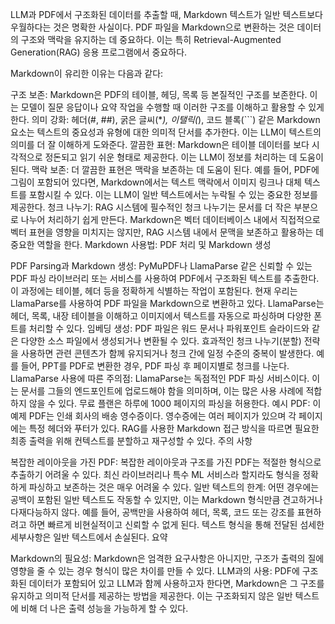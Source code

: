 <p>LLM과 PDF에서 구조화된 데이터를 추출할 때, Markdown 텍스트가 일반 텍스트보다 우월하다는 것은 명확한 사실이다. PDF 파일을 Markdown으로 변환하는 것은 데이터의 구조와 맥락을 유지하는 데 중요하다. 이는 특히 Retrieval-Augmented Generation(RAG) 응용 프로그램에서 중요하다.</p>
<p>Markdown이 유리한 이유는 다음과 같다:</p>
<p>구조 보존: Markdown은 PDF의 테이블, 헤딩, 목록 등 본질적인 구조를 보존한다. 이는 모델이 질문 응답이나 요약 작업을 수행할 때 이러한 구조를 이해하고 활용할 수 있게 한다.
의미 강화: 헤더(#, ##), 굵은 글씨(*<em>), 이탤릭(</em>), 코드 블록(```) 같은 Markdown 요소는 텍스트의 중요성과 유형에 대한 의미적 단서를 추가한다. 이는 LLM이 텍스트의 의미를 더 잘 이해하게 도와준다.
깔끔한 표현: Markdown은 테이블 데이터를 보다 시각적으로 정돈되고 읽기 쉬운 형태로 제공한다. 이는 LLM이 정보를 처리하는 데 도움이 된다.
맥락 보존: 더 깔끔한 표현은 맥락을 보존하는 데 도움이 된다. 예를 들어, PDF에 그림이 포함되어 있다면, Markdown에서는 텍스트 맥락에서 이미지 링크나 대체 텍스트를 포함시킬 수 있다. 이는 LLM이 일반 텍스트에서는 누락될 수 있는 중요한 정보를 제공한다.
청크 나누기: RAG 시스템에 필수적인 청크 나누기는 문서를 더 작은 부분으로 나누어 처리하기 쉽게 만든다. Markdown은 벡터 데이터베이스 내에서 직접적으로 벡터 표현을 영향을 미치지는 않지만, RAG 시스템 내에서 문맥을 보존하고 활용하는 데 중요한 역할을 한다.
Markdown 사용법: PDF 처리 및 Markdown 생성</p>
<p>PDF Parsing과 Markdown 생성: PyMuPDF나 LlamaParse 같은 신뢰할 수 있는 PDF 파싱 라이브러리 또는 서비스를 사용하여 PDF에서 구조화된 텍스트를 추출한다. 이 과정에는 테이블, 헤더 등을 정확하게 식별하는 작업이 포함된다. 현재 우리는 LlamaParse를 사용하여 PDF 파일을 Markdown으로 변환하고 있다. LlamaParse는 헤더, 목록, 내장 테이블을 이해하고 이미지에서 텍스트를 자동으로 파싱하며 다양한 폰트를 처리할 수 있다.
임베딩 생성: PDF 파일은 워드 문서나 파워포인트 슬라이드와 같은 다양한 소스 파일에서 생성되거나 변환될 수 있다. 효과적인 청크 나누기(분할) 전략을 사용하면 관련 콘텐츠가 함께 유지되거나 청크 간에 일정 수준의 중복이 발생한다. 예를 들어, PPT를 PDF로 변환한 경우, PDF 파싱 후 페이지별로 청크를 나눈다.
LlamaParse 사용에 따른 주의점: LlamaParse는 독점적인 PDF 파싱 서비스이다. 이는 문서를 그들의 엔드포인트에 업로드해야 함을 의미하며, 이는 많은 사용 사례에 적합하지 않을 수 있다. 무료 플랜은 하루에 1000 페이지의 파싱을 허용한다.
예시 PDF: 이 예제 PDF는 인쇄 회사의 배송 영수증이다. 영수증에는 여러 페이지가 있으며 각 페이지에는 특정 헤더와 푸터가 있다. RAG를 사용한 Markdown 접근 방식을 따르면 필요한 최종 출력을 위해 컨텍스트를 분할하고 재구성할 수 있다.
주의 사항</p>
<p>복잡한 레이아웃을 가진 PDF: 복잡한 레이아웃과 구조를 가진 PDF는 적절한 형식으로 추출하기 어려울 수 있다. 최신 라이브러리나 특수 ML 서비스라 할지라도 형식을 정확하게 파싱하고 보존하는 것은 매우 어려울 수 있다.
일반 텍스트의 한계: 어떤 경우에는 공백이 포함된 일반 텍스트도 작동할 수 있지만, 이는 Markdown 형식만큼 견고하거나 다재다능하지 않다. 예를 들어, 공백만을 사용하여 헤더, 목록, 코드 또는 강조를 표현하려고 하면 빠르게 비현실적이고 신뢰할 수 없게 된다. 텍스트 형식을 통해 전달된 섬세한 세부사항은 일반 텍스트에서 손실된다.
요약</p>
<p>Markdown의 필요성: Markdown은 엄격한 요구사항은 아니지만, 구조가 출력의 질에 영향을 줄 수 있는 경우 형식이 많은 차이를 만들 수 있다.
LLM과의 사용: PDF에 구조화된 데이터가 포함되어 있고 LLM과 함께 사용하고자 한다면, Markdown은 그 구조를 유지하고 의미적 단서를 제공하는 방법을 제공한다. 이는 구조화되지 않은 일반 텍스트에 비해 더 나은 출력 성능을 가능하게 할 수 있다.</p>